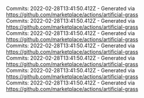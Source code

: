 Commits: 2022-02-28T13:41:50.412Z - Generated via https://github.com/marketplace/actions/artificial-grass
<br>
Commits: 2022-02-28T13:41:50.412Z - Generated via https://github.com/marketplace/actions/artificial-grass
<br>
Commits: 2022-02-28T13:41:50.412Z - Generated via https://github.com/marketplace/actions/artificial-grass
<br>
Commits: 2022-02-28T13:41:50.412Z - Generated via https://github.com/marketplace/actions/artificial-grass
<br>
Commits: 2022-02-28T13:41:50.412Z - Generated via https://github.com/marketplace/actions/artificial-grass
<br>
Commits: 2022-02-28T13:41:50.412Z - Generated via https://github.com/marketplace/actions/artificial-grass
<br>
Commits: 2022-02-28T13:41:50.412Z - Generated via https://github.com/marketplace/actions/artificial-grass
<br>
